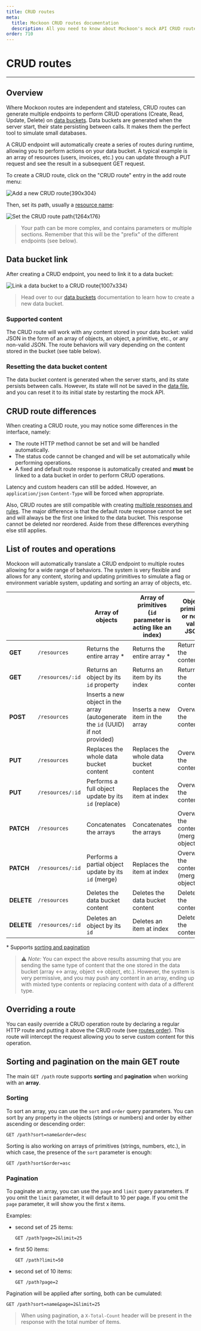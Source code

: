 ```yaml
---
title: CRUD routes
meta:
  title: Mockoon CRUD routes documentation
  description: All you need to know about Mockoon's mock API CRUD routes creation, behavior, data bucket operations and data manipulation.
order: 710
---
```


# CRUD routes

---

## Overview

Where Mockoon routes are independent and stateless, CRUD routes can generate multiple endpoints to perform CRUD operations (Create, Read, Update, Delete) on [data buckets](docs:data-buckets/overview). Data buckets are generated when the server start, their state persisting between calls. It makes them the perfect tool to simulate small databases.

A CRUD endpoint will automatically create a series of routes during runtime, allowing you to perform actions on your data bucket. A typical example is an array of resources (users, invoices, etc.) you can update through a PUT request and see the result in a subsequent GET request.

To create a CRUD route, click on the "CRUD route" entry in the add route menu:

![Add a new CRUD route{390x304}](docs-img:add-crud-route.png)

Then, set its path, usually a [resource name](/articles/api-guide-rest-api-components/#resource-url-request):

![Set the CRUD route path{1264x176}](docs-img:set-crud-route-path.png)

> Your path can be more complex, and contains parameters or multiple sections. Remember that this will be the "prefix" of the different endpoints (see below).

## Data bucket link

After creating a CRUD endpoint, you need to link it to a data bucket:

![Link a data bucket to a CRUD route{1007x334}](docs-img:link-data-bucket-crud-route.png)

> Head over to our [data buckets](docs:data-buckets/overview) documentation to learn how to create a new data bucket.

### Supported content

The CRUD route will work with any content stored in your data bucket: valid JSON in the form of an array of objects, an object, a primitive, etc., or any non-valid JSON. The route behaviors will vary depending on the content stored in the bucket (see table below).

### Resetting the data bucket content

The data bucket content is generated when the server starts, and its state persists between calls. However, its state will not be saved in the [data file](docs:mockoon-data-files/data-storage-location), and you can reset it to its initial state by restarting the mock API.

## CRUD route differences

When creating a CRUD route, you may notice some differences in the interface, namely:

- The route HTTP method cannot be set and will be handled automatically.
- The status code cannot be changed and will be set automatically while performing operations.
- A fixed and default route response is automatically created and **must** be linked to a data bucket in order to perform CRUD operations.

Latency and custom headers can still be added. However, an `application/json` `Content-Type` will be forced when appropriate.

Also, CRUD routes are still compatible with creating [multiple responses and rules](docs:route-responses/multiple-responses). The major difference is that the default route response cannot be set and will always be the first one linked to the data bucket. This response cannot be deleted nor reordered. Aside from these differences everything else still applies.

## List of routes and operations

Mockoon will automatically translate a CRUD endpoint to multiple routes allowing for a wide range of behaviors. The system is very flexible and allows for any content, storing and updating primitives to simulate a flag or environment variable system, updating and sorting an array of objects, etc.

|            |                  | Array of objects                                                                 | Array of primitives (`id` parameter is acting like an index) | Object, primitive or non-valid JSON       |
| ---------- | ---------------- | -------------------------------------------------------------------------------- | ------------------------------------------------------------ | ----------------------------------------- |
| **GET**    | `/resources`     | Returns the entire array \*                                                      | Returns the entire array \*                                  | Returns the content                       |
| **GET**    | `/resources/:id` | Returns an object by its `id` property                                           | Returns an item by its index                                 | Returns the content                       |
| **POST**   | `/resources`     | Inserts a new object in the array (autogenerate the `id` (UUID) if not provided) | Inserts a new item in the array                              | Overwrites the content                    |
| **PUT**    | `/resources`     | Replaces the whole data bucket content                                           | Replaces the whole data bucket content                       | Overwrites the content                    |
| **PUT**    | `/resources/:id` | Performs a full object update by its `id` (replace)                              | Replaces the item at index                                   | Overwrites the content                    |
| **PATCH**  | `/resources`     | Concatenates the arrays                                                          | Concatenates the arrays                                      | Overwrites the content (merge if objects) |
| **PATCH**  | `/resources/:id` | Performs a partial object update by its `id` (merge)                             | Replaces the item at index                                   | Overwrites the content (merge if objects) |
| **DELETE** | `/resources`     | Deletes the data bucket content                                                  | Deletes the data bucket content                              | Deletes the content                       |
| **DELETE** | `/resources/:id` | Deletes an object by its `id`                                                    | Deletes an item at index                                     | Deletes the content                       |

\* Supports [sorting and pagination](#sorting-and-pagination-on-the-main-get-route)

> ⚠️ _Note:_ You can expect the above results assuming that you are sending the same type of content that the one stored in the data bucket (array ↔ array, object ↔ object, etc.). However, the system is very permissive, and you may push any content in an array, ending up with mixted type contents or replacing content with data of a different type.

## Overriding a route

You can easily override a CRUD operation route by declaring a regular HTTP route and putting it above the CRUD route (see [routes order](docs:api-endpoints/routing#routes-order)). This route will intercept the request allowing you to serve custom content for this operation.

## Sorting and pagination on the main GET route

The main `GET /path` route supports **sorting** and **pagination** when working with an **array**.

### Sorting

To sort an array, you can use the `sort` and `order` query parameters. You can sort by any property in the objects (strings or numbers) and order by either ascending or descending order:

```
GET /path?sort=name&order=desc
```

Sorting is also working on arrays of primitives (strings, numbers, etc.), in which case, the presence of the `sort` parameter is enough:

```
GET /path?sort&order=asc
```

### Pagination

To paginate an array, you can use the `page` and `limit` query parameters. If you omit the `limit` parameter, it will default to 10 per page. If you omit the `page` parameter, it will show you the first x items.

Examples:

- second set of 25 items:

  ```
  GET /path?page=2&limit=25
  ```

- first 50 items:

  ```
  GET /path?limit=50
  ```

- second set of 10 items:
  ```
  GET /path?page=2
  ```

Pagination will be applied after sorting, both can be cumulated:

```
GET /path?sort=name&page=2&limit=25
```

> When using pagination, a `X-Total-Count` header will be present in the response with the total number of items.
